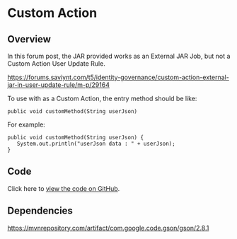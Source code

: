 # Custom Action 

## Overview

In this forum post, the JAR provided works as an External JAR Job, but not a Custom Action User Update Rule.

https://forums.saviynt.com/t5/identity-governance/custom-action-external-jar-in-user-update-rule/m-p/29164

To use with as a Custom Action, the entry method should be like:

```
public void customMethod(String userJson)
```

For example:

```
public void customMethod(String userJson) {
   System.out.println("userJson data : " + userJson);
}
```

## Code

Click here to [view the code on GitHub]().

## Dependencies

https://mvnrepository.com/artifact/com.google.code.gson/gson/2.8.1

